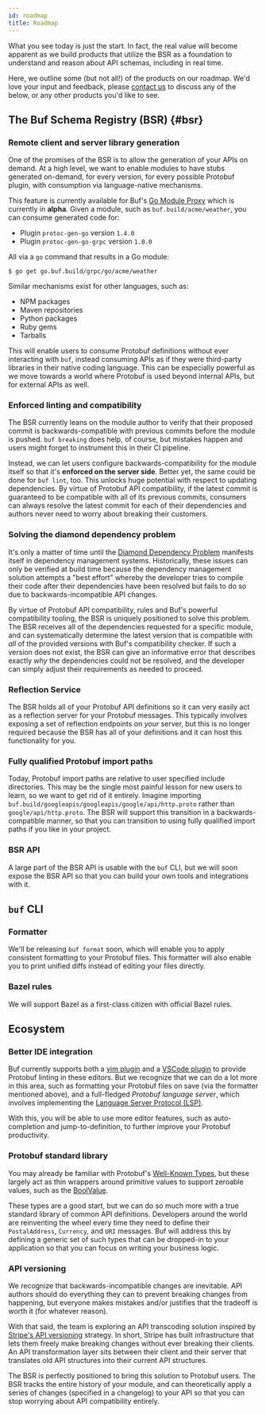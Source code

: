 ```yaml
---
id: roadmap
title: Roadmap
---
```


What you see today is just the start. In fact, the real value will become apparent as we build
products that utilize the BSR as a foundation to understand and reason about API schemas,
including in real time.

Here, we outline some (but not all!) of the products on our roadmap. We'd love your input
and feedback, please [contact us](contact.md) to discuss any of the below, or any other products
you'd like to see.

## The Buf Schema Registry (BSR) {#bsr}

### Remote client and server library generation

One of the promises of the BSR is to allow the generation of your APIs on demand. At a high level,
we want to enable modules to have stubs generated on-demand, for every version, for every possible
Protobuf plugin, with consumption via language-native mechanisms.

This feature is currently available for Buf's [Go Module Proxy](bsr/remote-generation/overview.md#go-module-proxy)
which is currently in **alpha**. Given a module, such as `buf.build/acme/weather`, you can consume
generated code for:

  - Plugin `protoc-gen-go` version `1.4.0`
  - Plugin `protoc-gen-go-grpc` version `1.0.0`

All via a `go` command that results in a Go module:

```terminal
$ go get go.buf.build/grpc/go/acme/weather
```

Similar mechanisms exist for other languages, such as:

  - NPM packages
  - Maven repositories
  - Python packages
  - Ruby gems
  - Tarballs

This will enable users to consume Protobuf definitions without ever interacting with `buf`,
instead consuming APIs as if they were third-party libraries in their native coding
language. This can be especially powerful as we move towards a world where Protobuf is used
beyond internal APIs, but for external APIs as well.

### Enforced linting and compatibility

The BSR currently leans on the module author to verify that their proposed commit is backwards-compatible with previous commits
before the module is pushed. `buf breaking` does help, of course, but mistakes happen and users might forget to instrument
this in their CI pipeline.

Instead, we can let users configure backwards-compatibility for the module itself so that it's **enforced on the server side**.
Better yet, the same could be done for `buf lint`, too. This unlocks huge potential with respect to updating dependencies.
By virtue of Protobuf API compatibility, if the latest commit is guaranteed to be compatible with all of its previous commits,
consumers can always resolve the latest commit for each of their dependencies and authors never need to worry about breaking
their customers.

### Solving the diamond dependency problem

It's only a matter of time until the [Diamond Dependency Problem](https://en.wikipedia.org/wiki/Dependency_hell) manifests itself
in dependency management systems. Historically, these issues can only be verified at build time because the dependency management
solution attempts a "best effort" whereby the developer tries to compile their code after their dependencies have been resolved but
fails to do so due to backwards-incompatible API changes.

By virtue of Protobuf API compatibility, rules and Buf's powerful compatibility tooling, the BSR is uniquely positioned to
solve this problem. The BSR receives all of the dependencies requested for a specific module, and can systematically
determine the latest version that is compatible with *all* of the provided versions with Buf's compatibility checker. If
such a version does not exist, the BSR can give an informative error that describes exactly *why* the dependencies could
not be resolved, and the developer can simply adjust their requirements as needed to proceed.

### Reflection Service

The BSR holds all of your Protobuf API definitions so it can very easily act as a reflection server for your
Protobuf messages. This typically involves exposing a set of reflection endpoints on *your* server, but this
is no longer required because the BSR has all of your definitions and it can host this functionality for you.

### Fully qualified Protobuf import paths

Today, Protobuf import paths are relative to user specified include directories. This may be
the single most painful lesson for new users to learn, so we want to get rid of it entirely.
Imagine importing `buf.build/googleapis/googleapis/google/api/http.proto` rather than `google/api/http.proto`.
The BSR will support this transition in a backwards-compatible manner, so that you can transition
to using fully qualified import paths if you like in your project.

### BSR API

A large part of the BSR API is usable with the `buf` CLI, but we will soon expose the BSR API so that
you can build your own tools and integrations with it.

## `buf` CLI

### Formatter

We'll be releasing `buf format` soon, which will enable you to apply consistent formatting to your Protobuf files. This formatter will also enable you to print unified diffs instead of editing your files directly.

### Bazel rules

We will support Bazel as a first-class citizen with official Bazel rules.

## Ecosystem

### Better IDE integration

Buf currently supports both a [vim plugin](https://github.com/bufbuild/vim-buf) and a
[VSCode plugin](https://github.com/bufbuild/vscode-buf) to provide Protobuf linting in these editors.
But we recognize that we can do a lot more in this area, such as formatting your Protobuf files
on save (via the formatter mentioned above), and a full-fledged *Protobuf language server*, which
involves implementing the [Language Server Protocol (LSP)](https://langserver.org).

With this, you will be able to use more editor features, such as auto-completion and
jump-to-definition, to further improve your Protobuf productivity.

### Protobuf standard library

You may already be familiar with Protobuf's [Well-Known Types](https://developers.google.com/protocol-buffers/docs/reference/google.protobuf),
but these largely act as thin wrappers around primitive values to support zeroable values, such
as the [BoolValue](https://developers.google.com/protocol-buffers/docs/reference/google.protobuf#boolvalue).

These types are a good start, but we can do so much more with a true standard library of common API
definitions. Developers around the world are reinventing the wheel every time they need to define
their `PostalAddress`, `Currency`, and `URI` messages. Buf will address this by defining a generic set of such
types that can be dropped-in to your application so that you can focus on writing your business logic.

### API versioning

We recognize that backwards-incompatible changes are inevitable. API authors should do everything they can to
prevent breaking changes from happening, but everyone makes mistakes and/or justifies that the tradeoff is
worth it (for whatever reason).

With that said, the team is exploring an API transcoding solution inspired by [Stripe's API versioning](https://stripe.com/blog/api-versioning)
strategy. In short, Stripe has built infrastructure that lets them freely make breaking changes without ever
breaking their clients. An API transformation layer sits between their client and their server that translates
old API structures into their current API structures.

The BSR is perfectly positioned to bring this solution to Protobuf users. The BSR tracks the entire history of
your module, and can theoretically apply a series of changes (specified in a changelog) to your API so that
you can stop worrying about API compatibility entirely.

